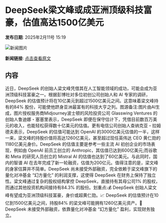 # ​DeepSeek梁文峰或成亚洲顶级科技富豪，估值高达1500亿美元

**发布日期**: 2025年2月11号 15:19

![新闻图片](https://pic.chinaz.com/picmap/202502051558220037_5.jpg)

**新闻链接**: [点击查看原文](https://www.aibase.com/zh/news/15260)

## 内容

近日，DeepSeek 的创始人梁文峰凭借其在人工智能领域的成功，可能会成为亚洲顶级科技富豪之一。根据彭博社对多位初创公司创始人和 AI 专家的调研，DeepSeek 的估值预计将在10亿美元到超过1500亿美元之间。这意味着梁文峰持有的84% 股份，可能使他跻身亚洲最富有的科技大亨之列。图源备注:图片由AI生成，图片授权服务商Midjourney波士顿的风险投资公司 Glasswing Ventures 的创始人鲁迪娜・塞塞里表示，DeepSeek 即便在保守估计下，凭借目前数百万美元的收入，也能轻松获得数十亿美元的估值。更有电信公司创始人查纳克亚・拉姆德夫表示，DeepSeek 的估值可能达到 OpenAI 的3000亿美元估值的一半，这样一来，梁文峰的持股价值将高达1260亿美元，甚至超过现任英伟达 CEO 黄仁勋的1180亿美元身价。DeepSeek 的估值主要是参考一些主流 AI 初创企业的市场表现，例如由 OpenAI 前员工创立的 Anthropic，其估值已达到600亿美元;而谷歌和 Meta 的研究人员创立的 Mistral AI 的估值也达到了60亿美元。与此同时，国内的智谱 AI 在去年完成了新一轮融资，估值为200亿元。值得注意的是，梁文峰的身家估算并不简单。DeepSeek 尚未接受外部融资，完全依赖于梁文峰旗下的量化对冲基金 “幻方量化” 的利润支撑，这使得 DeepSeek 在财务上保持了独立性。梁文峰通过复杂的股权结构掌控 DeepSeek，直接持有其母公司1% 的股权，而通过其他投资机构间接持有84.3% 的股份。划重点:💰 DeepSeek 创始人梁文峰有望成为亚洲顶级科技富豪，身价或超黄仁勋。📈 DeepSeek 的估值预计在10亿到1500亿美元之间，持股84% 的梁文峰可能拥有1260亿美元资产。🤖 DeepSeek 未接受外部融资，依靠量化对冲基金 “幻方量化” 盈利，实现财务独立。
